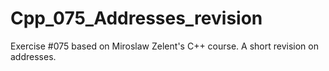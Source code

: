 # Cpp_075_Addresses_revision
Exercise #075 based on Miroslaw Zelent's C++ course.
A short revision on addresses.

